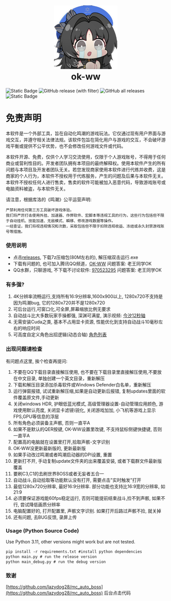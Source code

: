 <div align="center">
  <h1 align="center">
    <img src="icon.png" width="200"/>
    <br/>
    ok-ww
  </h1> 
</div>

![Static Badge](https://img.shields.io/badge/platfrom-Windows-blue?color=blue)
![GitHub release (with filter)](https://img.shields.io/github/v/release/ok-oldking/ok-wuthering-waves)
![GitHub all releases](https://img.shields.io/github/downloads/ok-oldking/ok-wuthering-waves/total)
![Static Badge](https://img.shields.io/badge/QQ%E7%BE%A4-970523295-purple)

# 免责声明

本软件是一个外部工具，旨在自动化鸣潮的游戏玩法。它仅通过现有用户界面与游戏交互，并遵守相关法律法规。该软件包旨在简化用户与游戏的交互，不会破坏游戏平衡或提供不公平优势，也不会修改任何游戏文件或代码。

本软件开源、免费，仅供个人学习交流使用，仅限于个人游戏账号，不得用于任何商业或营利性目的。开发者团队拥有本项目的最终解释权。使用本软件产生的所有问题与本项目及开发者团队无关。若您发现商家使用本软件进行代练并收费，这是商家的个人行为，本软件不授权用于代练服务，产生的问题及后果与本软件无关。本软件不授权任何人进行售卖，售卖的软件可能被加入恶意代码，导致游戏账号或电脑资料被盗，与本软件无关。

请注意，根据库洛的《鸣潮》公平运营声明:

```
严禁利用任何第三方工具破坏游戏体验。
我们将严厉打击使用外挂、加速器、作弊软件、宏脚本等违规工具的行为，这些行为包括但不限于自动挂机、技能加速、无敌模式、瞬移、修改游戏数据等操作。
一经查证，我们将视违规情况和次数，采取包括但不限于扣除违规收益、冻结或永久封禁游戏账号等措施。
```

### 使用说明

* 点击[releases](https://github.com/ok-oldking/ok-wuthering-waves/releases), 下载7z压缩包(80M左右的), 解压缩双击运行.exe
* 下载有问题的, 也可加入腾讯QQ频道，[OK-WW](https://pd.qq.com/s/2jhl3oogp) 问题答案: 老王同学OK
* QQ水群，只聊游戏, 不下载不讨论软件: [970523295](https://qm.qq.com/q/qMezq2IDGU) 问题答案: 老王同学OK

### 有多强?

1. 4K分辨率流畅运行,支持所有16:9分辨率,1600x900以上, 1280x720不支持是因为鸣潮bug, 它的1280x720并不是1280x720
2. 可后台运行,可窗口化,可全屏,屏幕缩放比例无要求
3. 自动战斗比大多数玩家手操都强, 深渊可满星, 演示视频: [今汐12秒轴](https://www.bilibili.com/video/BV1Hx4y1t7NP/)
4. 无需安装Cuda之类, 基本不占用显卡资源, 性能优化到支持自动战斗10毫秒左右的响应时间
5. 可高度自定义角色出招逻辑(动态合轴) [角色列表](src/char)

### 出现问题请检查

有问题点这里, 挨个检查再提问:

1. 不要在QQ下载目录直接解压使用, 也不要在下载目录里直接解压使用,不要放在中文目录, 单独创建一个英文目录，重新解压
2. 下载和解压目录添加杀毒软件或Windows Defender白名单，重新解压
3. 运行弹窗报错, 试试重新解压缩,如果是自动更新后报错, 复制updates里面的软件覆盖原文件,手动更新
4. 关闭windows HDR, 护眼低蓝光模式, 高级管理器设置-自动管理应用颜色, 游戏使用默认亮度, 关闭显卡滤镜\锐化, 关闭游戏加加,
   小飞机等游戏上显示FPS,GPU等信息的浮层
5. 所有角色必须装备主声骸, 否则一直平A
6. 如果不是默认的QER按键, OK-WW设置里改键, 不支持鼠标侧键快捷键, 否则一直平A
7. 配置高的电脑就在设置里打开,拾取声骸-文字识别
8. OK-WW没更新最新版的, 更新最新版
9. 如果手动改过鸣潮或者鸣潮启动器的DPI设置, 重置
10. 更新打不开, 手动复制update文件夹的出来覆盖安装, 或者下载群文件最新版覆盖
11. 要刷C3,C1的去刷世界BOSS或者无妄者五合一
12. 自动战斗,自动拾取等功能默认没有打开, 需要点击"实时触发"打开
13. 最低1280x720分辨率, 最好16:9分辨率. 部分功能也支持比16:9宽的分辨率, 如21:9
14. 必须要保证游戏能60fps稳定运行, 否则可能提前结束战斗,捡不到声骸, 如果不行, 尝试降低画质分辨率
15. 电脑配置好的, 打开配置里, 声骸文字识别. 如果打开后路过声骸不捡, 就关掉
16. 还有问题, 去BUG反馈, 录屏上传

### Usage (Python Source Code)

Use Python 3.11, other versions might work but are not tested.

```
pip install -r requirements.txt #install python dependencies
python main.py # run the release version
python main_debug.py # run the debug version
```

### 致谢

[https://github.com/lazydog28/mc_auto_boss](https://github.com/lazydog28/mc_auto_boss) 后台点击代码
  

